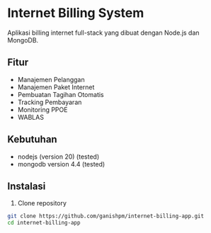 # Internet Billing System

Aplikasi billing internet full-stack yang dibuat dengan Node.js dan MongoDB.

## Fitur

- Manajemen Pelanggan
- Manajemen Paket Internet
- Pembuatan Tagihan Otomatis
- Tracking Pembayaran
- Monitoring PPOE
- WABLAS

## Kebutuhan
- nodejs (version 20) (tested)
- mongodb version 4.4 (tested) 
## Instalasi
 
1. Clone repository
```bash
git clone https://github.com/ganishpm/internet-billing-app.git
cd internet-billing-app 
